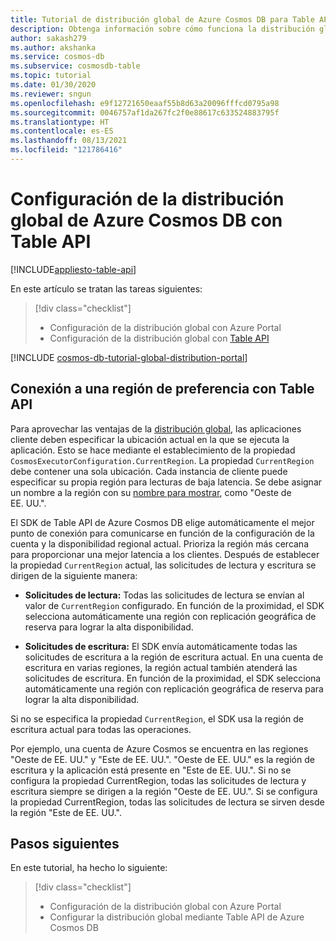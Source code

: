 ```yaml
---
title: Tutorial de distribución global de Azure Cosmos DB para Table API
description: Obtenga información sobre cómo funciona la distribución global en cuentas de Table API de Azure Cosmos DB y cómo configurar la lista de regiones preferida.
author: sakash279
ms.author: akshanka
ms.service: cosmos-db
ms.subservice: cosmosdb-table
ms.topic: tutorial
ms.date: 01/30/2020
ms.reviewer: sngun
ms.openlocfilehash: e9f12721650eaaf55b8d63a20096fffcd0795a98
ms.sourcegitcommit: 0046757af1da267fc2f0e88617c633524883795f
ms.translationtype: HT
ms.contentlocale: es-ES
ms.lasthandoff: 08/13/2021
ms.locfileid: "121786416"
---
```

# <a name="set-up-azure-cosmos-db-global-distribution-using-the-table-api"></a>Configuración de la distribución global de Azure Cosmos DB con Table API
[!INCLUDE[appliesto-table-api](../includes/appliesto-table-api.md)]

En este artículo se tratan las tareas siguientes: 

> [!div class="checklist"]
> * Configuración de la distribución global con Azure Portal
> * Configuración de la distribución global con [Table API](introduction.md)

[!INCLUDE [cosmos-db-tutorial-global-distribution-portal](../includes/cosmos-db-tutorial-global-distribution-portal.md)]


## <a name="connecting-to-a-preferred-region-using-the-table-api"></a>Conexión a una región de preferencia con Table API

Para aprovechar las ventajas de la [distribución global](../distribute-data-globally.md), las aplicaciones cliente deben especificar la ubicación actual en la que se ejecuta la aplicación. Esto se hace mediante el establecimiento de la propiedad `CosmosExecutorConfiguration.CurrentRegion`. La propiedad `CurrentRegion` debe contener una sola ubicación. Cada instancia de cliente puede especificar su propia región para lecturas de baja latencia. Se debe asignar un nombre a la región con su [nombre para mostrar](/previous-versions/azure/reference/gg441293(v=azure.100)), como "Oeste de EE. UU.". 

El SDK de Table API de Azure Cosmos DB elige automáticamente el mejor punto de conexión para comunicarse en función de la configuración de la cuenta y la disponibilidad regional actual. Prioriza la región más cercana para proporcionar una mejor latencia a los clientes. Después de establecer la propiedad `CurrentRegion` actual, las solicitudes de lectura y escritura se dirigen de la siguiente manera:

* **Solicitudes de lectura:** Todas las solicitudes de lectura se envían al valor de `CurrentRegion` configurado. En función de la proximidad, el SDK selecciona automáticamente una región con replicación geográfica de reserva para lograr la alta disponibilidad.

* **Solicitudes de escritura:** El SDK envía automáticamente todas las solicitudes de escritura a la región de escritura actual. En una cuenta de escritura en varias regiones, la región actual también atenderá las solicitudes de escritura. En función de la proximidad, el SDK selecciona automáticamente una región con replicación geográfica de reserva para lograr la alta disponibilidad.

Si no se especifica la propiedad `CurrentRegion`, el SDK usa la región de escritura actual para todas las operaciones.

Por ejemplo, una cuenta de Azure Cosmos se encuentra en las regiones "Oeste de EE. UU." y "Este de EE. UU.". "Oeste de EE. UU." es la región de escritura y la aplicación está presente en "Este de EE. UU.". Si no se configura la propiedad CurrentRegion, todas las solicitudes de lectura y escritura siempre se dirigen a la región "Oeste de EE. UU.". Si se configura la propiedad CurrentRegion, todas las solicitudes de lectura se sirven desde la región "Este de EE. UU.".

## <a name="next-steps"></a>Pasos siguientes

En este tutorial, ha hecho lo siguiente:

> [!div class="checklist"]
> * Configuración de la distribución global con Azure Portal
> * Configurar la distribución global mediante Table API de Azure Cosmos DB